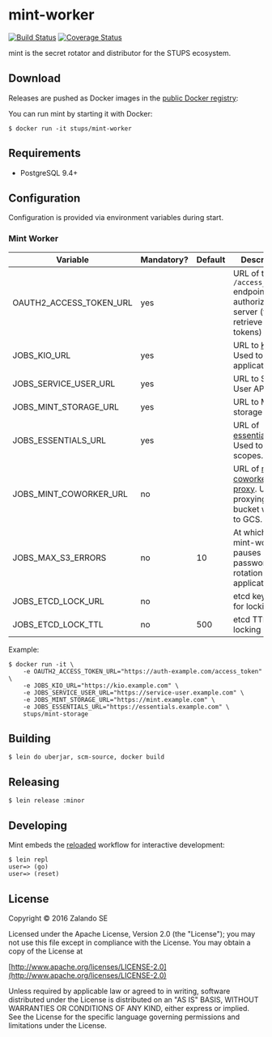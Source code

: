 # mint-worker

[![Build Status](https://travis-ci.org/zalando-stups/mint-worker.svg?branch=master)](https://travis-ci.org/zalando-stups/mint-worker)
[![Coverage Status](https://coveralls.io/repos/zalando-stups/mint-worker/badge.svg?branch=master&service=github)](https://coveralls.io/github/zalando-stups/mint-worker?branch=master)

mint is the secret rotator and distributor for the STUPS ecosystem.

## Download

Releases are pushed as Docker images in the [public Docker registry](https://registry.hub.docker.com/u/stups/):

You can run mint by starting it with Docker:

    $ docker run -it stups/mint-worker

## Requirements

* PostgreSQL 9.4+

## Configuration

Configuration is provided via environment variables during start.

### Mint Worker

Variable                | Mandatory? | Default                 | Description
----------------------- | ---------- | ----------------------- | -----------
OAUTH2_ACCESS_TOKEN_URL | yes        |                         | URL of the `/access_token` endpoint of the authorization server (to retrieve OAuth tokens)
JOBS_KIO_URL            | yes        |                         | URL to [Kio](https://github.com/zalando-stups/kio). Used to verify applications.
JOBS_SERVICE_USER_URL   | yes        |                         | URL to Service User API
JOBS_MINT_STORAGE_URL   | yes        |                         | URL to Mint storage
JOBS_ESSENTIALS_URL     | yes        |                         | URL of [essentials](https://github.com/zalando-stups/essentials). Used to verify scopes.
JOBS_MINT_COWORKER_URL  | no         |                         | URL of [mint-coworker proxy](deps/mint-coworker.yaml). Used for proxying bucket writes to GCS.
JOBS_MAX_S3_ERRORS      | no         | 10                      | At which point mint-worker pauses password/client rotation for applications
JOBS_ETCD_LOCK_URL      | no         |                         | etcd key URL for locking
JOBS_ETCD_LOCK_TTL      | no         | 500                     | etcd TTL for locking

Example:

~~~
$ docker run -it \
    -e OAUTH2_ACCESS_TOKEN_URL="https://auth-example.com/access_token" \
    -e JOBS_KIO_URL="https://kio.example.com" \
    -e JOBS_SERVICE_USER_URL="https://service-user.example.com" \
    -e JOBS_MINT_STORAGE_URL="https://mint.example.com" \
    -e JOBS_ESSENTIALS_URL="https://essentials.example.com" \
    stups/mint-storage
~~~

## Building

    $ lein do uberjar, scm-source, docker build

## Releasing

    $ lein release :minor

## Developing

Mint embeds the [reloaded](http://thinkrelevance.com/blog/2013/06/04/clojure-workflow-reloaded) workflow for interactive
development:

    $ lein repl
    user=> (go)
    user=> (reset)

## License

Copyright © 2016 Zalando SE

Licensed under the Apache License, Version 2.0 (the "License");
you may not use this file except in compliance with the License.
You may obtain a copy of the License at

   [http://www.apache.org/licenses/LICENSE-2.0](http://www.apache.org/licenses/LICENSE-2.0)

Unless required by applicable law or agreed to in writing, software
distributed under the License is distributed on an "AS IS" BASIS,
WITHOUT WARRANTIES OR CONDITIONS OF ANY KIND, either express or implied.
See the License for the specific language governing permissions and
limitations under the License.
